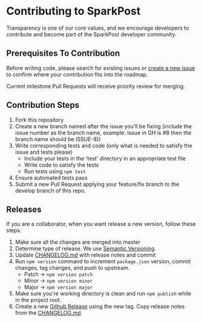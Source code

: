 # Contributing to SparkPost

Transparency is one of our core values, and we encourage developers to contribute and become part of the SparkPost developer community.

## Prerequisites To Contribution

Before writing code, please search for existing issues or [create a new issue](docs/ADDING_ISSUES.markdown) to confirm where your contribution fits into the roadmap.

Current milestone Pull Requests will receive priority review for merging.

## Contribution Steps
1. Fork this repository
2. Create a new branch named after the issue you’ll be fixing (include the issue number as the branch name, example: Issue in GH is #8 then the branch name should be ISSUE-8)) 
3. Write corresponding tests and code (only what is needed to satisfy the issue and tests please)
    * Include your tests in the 'test' directory in an appropriate test file
    * Write code to satisfy the tests
    * Run tests using ```npm test```
4. Ensure automated tests pass
5. Submit a new Pull Request applying your feature/fix branch to the develop branch of this repo.

## Releases
If you are a collaborator, when you want release a new version, follow these steps.

1. Make sure all the changes are merged into master
2. Determine type of release. We use [Semantic Versioning](http://semver.org/).
3. Update [CHANGELOG.md](CHANGELOG.md) with release notes and commit
4. Run `npm version` command to increment `package.json` version, commit changes, tag changes, and push to upstream.
    - Patch -> `npm version patch`
    - Minor -> `npm version minor`
    - Major -> `npm version major`
5. Make sure you're working directory is clean and run `npm publish` while in the project root.
6. Create a new [Github Release](https://github.com/SparkPost/node-msys-pg/releases) using the new tag. Copy release notes from the [CHANGELOG.md](CHANGELOG.md).

